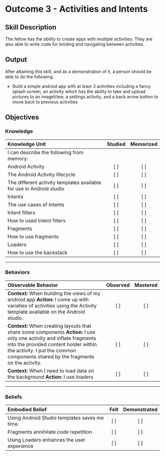 # Outcome 3 - Activities and Intents

## Skill Description
The fellow has the ability to create apps with multiple activities. They are also able to write code for binding and navigating between activities.

## Output
After attaining this skill, and as a demonstration of it, a person should be able to do the following:
- Build a simple android app with at least 3 activities including a fancy splash screen, an activity which has the ability to take and upload pictures to an imageView, a settings activity, and a back arrow button to move back to previous activities

## Objectives

### Knowledge

| Knowledge Unit   |      Studied      | Memorized |
|:-------------|:------------------:|:--------:|
| I can describe the following from memory: | | |
| Android Activity| [ ] | [ ] |
| The Android Activity lifecycle | [ ] | [ ] |
| The different activity templates available for use in Android studio | [ ] | [ ] |
| Intents | [ ] | [ ] |
| The use cases of Intents | [ ] | [ ] |
| Intent filters | [ ] | [ ] |
| How to used Intent filters | [ ] | [ ] |
| Fragments | [ ] | [ ] |
| How to use fragments | [ ] | [ ] |
| Loaders | [ ] | [ ] |
| How to use the backstack | [ ] | [ ] |

----------

### Behaviors

| Observable Behavior   |      Observed      | Mastered |
|:-------------|:------------------:|:--------:|
| **Context:** When building the views of my android app **Action:** I come up with varieties of activities using the Activity template available on the Android studio.| [ ] | [ ]  |
| **Context:**  When creating layouts that share some components **Action:** I use only one activity and inflate fragments into the provided content holder within the activity. I put the common components shared by the fragments on the activity. |   [ ]   |   [ ] |
| **Context:** When I need to load data on the background **Action:** I use loaders | [ ] | [ ]  |

----------

### Beliefs

| Embodied Belief   |      Felt      | Demonstrated |
|:-------------|:------------------:|:--------:|
| Using Android Studio templates saves me time.| [ ] | [ ]  |
| Fragments annihilate code repetition |   [ ]   |   [ ] |
| Using Loaders enhances the user experience  |   [ ]   |   [ ] |
